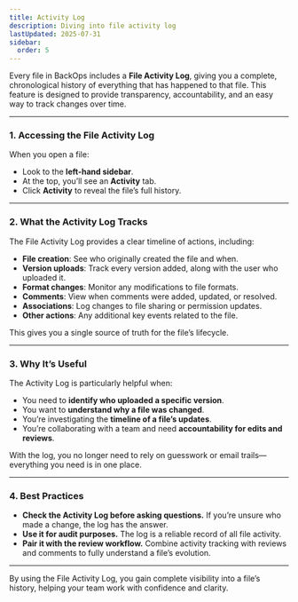```yaml
---
title: Activity Log
description: Diving into file activity log
lastUpdated: 2025-07-31
sidebar:
  order: 5
---
```


Every file in BackOps includes a **File Activity Log**, giving you a complete, chronological history of everything that has happened to that file. This feature is designed to provide transparency, accountability, and an easy way to track changes over time.

---

### 1. Accessing the File Activity Log

When you open a file:

- Look to the **left-hand sidebar**.
- At the top, you’ll see an **Activity** tab.
- Click **Activity** to reveal the file’s full history.

---

### 2. What the Activity Log Tracks

The File Activity Log provides a clear timeline of actions, including:

- **File creation**: See who originally created the file and when.
- **Version uploads**: Track every version added, along with the user who uploaded it.
- **Format changes**: Monitor any modifications to file formats.
- **Comments**: View when comments were added, updated, or resolved.
- **Associations**: Log changes to file sharing or permission updates.
- **Other actions**: Any additional key events related to the file.

This gives you a single source of truth for the file’s lifecycle.

---

### 3. Why It’s Useful

The Activity Log is particularly helpful when:

- You need to **identify who uploaded a specific version**.
- You want to **understand why a file was changed**.
- You’re investigating the **timeline of a file’s updates**.
- You’re collaborating with a team and need **accountability for edits and reviews**.

With the log, you no longer need to rely on guesswork or email trails—everything you need is in one place.

---

### 4. Best Practices

- **Check the Activity Log before asking questions.** If you’re unsure who made a change, the log has the answer.
- **Use it for audit purposes.** The log is a reliable record of all file activity.
- **Pair it with the review workflow.** Combine activity tracking with reviews and comments to fully understand a file’s evolution.

---

By using the File Activity Log, you gain complete visibility into a file’s history, helping your team work with confidence and clarity.
